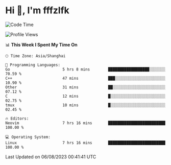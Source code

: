 # Hi 👋, I'm fffzlfk

<!--START_SECTION:waka-->
![Code Time](http://img.shields.io/badge/Code%20Time-344%20hrs%2032%20mins-blue)

![Profile Views](http://img.shields.io/badge/Profile%20Views-13-blue)

📊 **This Week I Spent My Time On** 

```text
🕑︎ Time Zone: Asia/Shanghai

💬 Programming Languages: 
Go                       5 hrs 8 mins        ██████████████████░░░░░░░   70.59 % 
C++                      47 mins             ███░░░░░░░░░░░░░░░░░░░░░░   10.90 % 
Other                    31 mins             ██░░░░░░░░░░░░░░░░░░░░░░░   07.12 % 
C                        12 mins             █░░░░░░░░░░░░░░░░░░░░░░░░   02.75 % 
tmux                     10 mins             █░░░░░░░░░░░░░░░░░░░░░░░░   02.45 % 

🔥 Editors: 
Neovim                   7 hrs 16 mins       █████████████████████████   100.00 % 

💻 Operating System: 
Linux                    7 hrs 16 mins       █████████████████████████   100.00 % 
```


 Last Updated on 06/08/2023 00:41:41 UTC
<!--END_SECTION:waka-->
